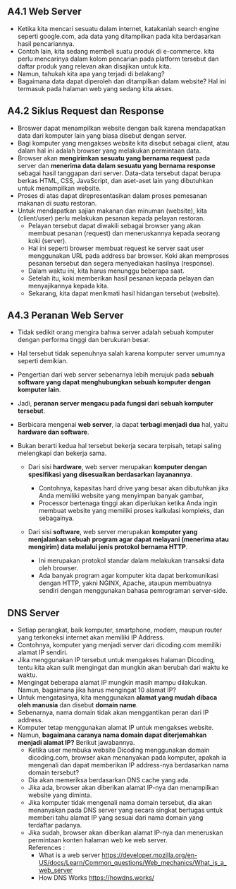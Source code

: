 ## A4.1 Web Server

- Ketika kita mencari sesuatu dalam internet, katakanlah search engine seperti google.com, ada data yang ditampilkan pada kita berdasarkan hasil pencariannya.
- Contoh lain, kita sedang membeli suatu produk di e-commerce. kita perlu mencarinya dalam kolom pencarian pada platform tersebut dan daftar produk yang relevan akan disajikan untuk kita.
- Namun, tahukah kita apa yang terjadi di belakang?
- Bagaimana data dapat diperoleh dan ditampilkan dalam website? Hal ini termasuk pada halaman web yang sedang kita akses.

## A4.2 Siklus Request dan Response

- Broswer dapat menampilkan website dengan baik karena mendapatkan data dari komputer lain yang biasa disebut dengan server.
- Bagi komputer yang mengakses website kita disebut sebagai client, atau dalam hal ini adalah browser yang melakukan permintaan data.
- Browser akan **mengirimkan sesuatu yang bernama request** pada server dan **menerima data dalam sesuatu yang bernama response** sebagai hasil tanggapan dari server. Data-data tersebut dapat berupa berkas HTML, CSS, JavaScript, dan aset-aset lain yang dibutuhkan untuk menampilkan website.
- Proses di atas dapat direpresentasikan dalam proses pemesanan makanan di suatu restoran.
- Untuk mendapatkan sajian makanan dan minuman (website), kita (client/user) perlu melakukan pesanan kepada pelayan restoran.
  - Pelayan tersebut dapat diwakili sebagai browser yang akan membuat pesanan (request) dan meneruskannya kepada seorang koki (server).
  - Hal ini seperti browser membuat request ke server saat user menggunakan URL pada address bar browser. Koki akan memproses pesanan tersebut dan segera menyediakan hasilnya (response).
  - Dalam waktu ini, kita harus menunggu beberapa saat.
  - Setelah itu, koki memberikan hasil pesanan kepada pelayan dan menyajikannya kepada kita.
  - Sekarang, kita dapat menikmati hasil hidangan tersebut (website).

## A4.3 Peranan Web Server

- Tidak sedikit orang mengira bahwa server adalah sebuah komputer dengan performa tinggi dan berukuran besar.
- Hal tersebut tidak sepenuhnya salah karena komputer server umumnya seperti demikian.
- Pengertian dari web server sebenarnya lebih merujuk pada **sebuah software yang dapat menghubungkan sebuah komputer dengan komputer lain**.
- Jadi, **peranan server mengacu pada fungsi dari sebuah komputer tersebut**.
- Berbicara mengenai **web server**, ia dapat **terbagi menjadi dua** hal, yaitu **hardware dan software**.
- Bukan berarti kedua hal tersebut bekerja secara terpisah, tetapi saling melengkapi dan bekerja sama.

  - Dari sisi **hardware**, web server merupakan **komputer dengan spesifikasi yang disesuaikan berdasarkan layanannya**.

    - Contohnya, kapasitas hard drive yang besar akan dibutuhkan jika Anda memiliki website yang menyimpan banyak gambar,
    - Processor bertenaga tinggi akan diperlukan ketika Anda ingin membuat website yang memiliki proses kalkulasi kompleks, dan sebagainya.

  - Dari sisi **software**, web server merupakan **komputer yang menjalankan sebuah program agar dapat melayani (menerima atau mengirim) data melalui jenis protokol bernama HTTP**.
    - Ini merupakan protokol standar dalam melakukan transaksi data oleh browser.
    - Ada banyak program agar komputer kita dapat berkomunikasi dengan HTTP, yakni NGINX, Apache, ataupun membuatnya sendiri dengan menggunakan bahasa pemrograman server-side.

## DNS Server

- Setiap perangkat, baik komputer, smartphone, modem, maupun router yang terkoneksi internet akan memiliki IP Address.
- Contohnya, komputer yang menjadi server dari dicoding.com memiliki alamat IP sendiri.
- Jika menggunakan IP tersebut untuk mengakses halaman Dicoding, tentu kita akan sulit mengingat dan mungkin akan berubah dari waktu ke waktu.
- Mengingat beberapa alamat IP mungkin masih mampu dilakukan. Namun, bagaimana jika harus mengingat 10 alamat IP?
- Untuk mengatasinya, kita menggunakan **alamat yang mudah dibaca oleh manusia** dan disebut **domain name**.
- Sebenarnya, nama domain tidak akan menggantikan peran dari IP address.
- Komputer tetap menggunakan alamat IP untuk mengakses website.
- Namun, **bagaimana caranya nama domain dapat diterjemahkan menjadi alamat IP?** Berikut jawabannya.
  - Ketika user membuka website Dicoding menggunakan domain dicoding.com, browser akan menanyakan pada komputer, apakah ia mengenali dan dapat memberikan IP address-nya berdasarkan nama domain tersebut?
  - Dia akan memeriksa berdasarkan DNS cache yang ada.
  - Jika ada, browser akan diberikan alamat IP-nya dan menampilkan website yang diminta.
  - Jika komputer tidak mengenali nama domain tersebut, dia akan menanyakan pada DNS server yang secara singkat bertugas untuk memberi tahu alamat IP yang sesuai dari nama domain yang terdaftar padanya.
  - Jika sudah, browser akan diberikan alamat IP-nya dan meneruskan permintaan konten halaman web ke web server.
    <br>
    References :
    - What is a web server https://developer.mozilla.org/en-US/docs/Learn/Common_questions/Web_mechanics/What_is_a_web_server
    - How DNS Works https://howdns.works/
